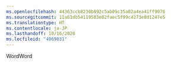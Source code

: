 ```yaml
---
ms.openlocfilehash: 44363ccb8230b892c5ab09c35a02a4ea41ff9976
ms.sourcegitcommit: 11a61db54119503e82faec5f99c4273e8d1247e5
ms.translationtype: HT
ms.contentlocale: ja-JP
ms.lasthandoff: 10/16/2020
ms.locfileid: "4069831"
---
```

<span data-ttu-id="ba94f-101">Word</span><span class="sxs-lookup"><span data-stu-id="ba94f-101">Word</span></span>
